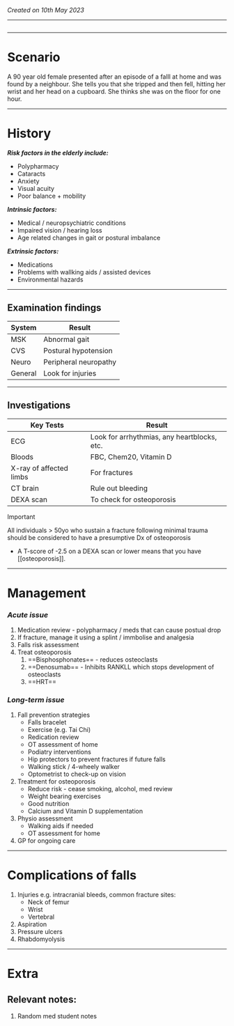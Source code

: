 *Created on 10th May 2023*

---
```toc
```
---

# Scenario
A 90 year old female presented after an episode of a falll at home and was found by a neighbour. She tells you that she tripped and then fell, hitting her wrist and her head on a cupboard. She thinks she was on the floor for one hour.

--- 
# History
***Risk factors in the elderly include:***
- Polypharmacy
- Cataracts
- Anxiety
- Visual acuity
- Poor balance + mobility 

***Intrinsic factors:***
- Medical / neuropsychiatric conditions
- Impaired vision / hearing loss
- Age related changes in gait or postural imbalance

***Extrinsic factors:***
- Medications
- Problems with wallking aids / assisted devices
- Environmental hazards

---

## Examination findings
| System  | Result                |
| ------- | --------------------- |
| MSK     | Abnormal gait         |
| CVS     | Postural hypotension  |
| Neuro   | Peripheral neuropathy |
| General | Look for injuries     |

---

## Investigations
| Key Tests               | Result                                      |
| ----------------------- | ------------------------------------------- |
| ECG                     | Look for arrhythmias, any heartblocks, etc. |
| Bloods                  | FBC, Chem20, Vitamin D                      |
| X-ray of affected limbs | For fractures                               |
| CT brain                | Rule out bleeding                           |
| DEXA scan               | To check for osteoporosis                                            |


>[!Important]
>All individuals > 50yo who sustain a fracture following minimal trauma should be considered to have a presumptive Dx of osteoporosis
>- A T-score of -2.5 on a DEXA scan or lower means that you have [[osteoporosis]].

---

# Management
### *Acute issue*
1. Medication review - polypharmacy / meds that can cause postual drop
2. If fracture, manage it using a splint / immbolise and analgesia
3. Falls risk assessment
4. Treat osteoporosis 
	1. ==Bisphosphonates== - reduces osteoclasts
	2. ==Denosumab== - Inhibits RANKLL which stops development of osteoclasts 
	3. ==HRT== 

### *Long-term issue*
1. Fall prevention strategies
	- Falls bracelet
	- Exercise (e.g. Tai Chi)
	- Redication review
	- OT assessment of home 
	- Podiatry interventions
	- Hip protectors to prevent fractures if future falls 
	- Walking stick / 4-wheely walker
	- Optometrist to check-up on vision
1. Treatment for osteoporosis
	- Reduce risk - cease smoking, alcohol, med review
	- Weight bearing exercises
	- Good nutrition 
	- Calcium and Vitamin D supplementation
2. Physio assessment
	- Walking aids if needed 
	- OT assessment for home
3. GP for ongoing care


---

# Complications of falls
1. Injuries e.g. intracranial bleeds, common fracture sites:
	- Neck of femur
	- Wrist
	- Vertebral 
2. Aspiration
3. Pressure ulcers
4. Rhabdomyolysis 

---

# Extra
## Relevant notes:
1. Random med student notes